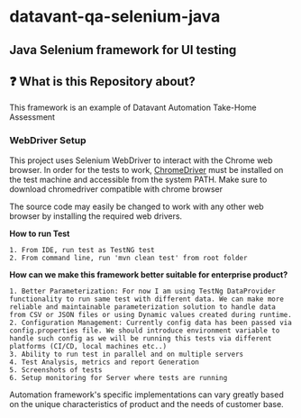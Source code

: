 # datavant-qa-selenium-java
## Java Selenium framework for UI testing

## ❓ What is this Repository about?
This framework is an example of Datavant Automation Take-Home Assessment

### WebDriver Setup
This project uses Selenium WebDriver to interact with the Chrome web browser.
In order for the tests to work, [ChromeDriver](https://sites.google.com/a/chromium.org/chromedriver/)
must be installed on the test machine and accessible from the system PATH.
Make sure to download chromedriver compatible with chrome browser

The source code may easily be changed to work with any other web browser by installing the required web drivers.

**How to run Test**

    1. From IDE, run test as TestNG test
    2. From command line, run 'mvn clean test' from root folder

**How can we make this framework better suitable for enterprise product?**

    1. Better Parameterization: For now I am using TestNg DataProvider functionality to run same test with different data. We can make more reliable and maintainable parameterization solution to handle data from CSV or JSON files or using Dynamic values created during runtime.
    2. Configuration Management: Currently config data has been passed via config.properties file. We should introduce environment variable to handle such config as we will be running this tests via different platforms (CI/CD, local machines etc..)
    3. Ability to run test in parallel and on multiple servers
    4. Test Analysis, metrics and report Generation
    5. Screenshots of tests
    6. Setup monitoring for Server where tests are running

Automation framework's specific implementations can vary greatly based on the unique characteristics of product and the needs of customer base.
